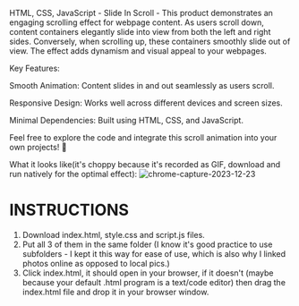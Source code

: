 HTML, CSS, JavaScript - Slide In Scroll - This product demonstrates an engaging scrolling effect for webpage content. As users scroll down, content containers elegantly slide into view from both the left and right sides. Conversely, when scrolling up, these containers smoothly slide out of view. The effect adds dynamism and visual appeal to your webpages.

Key Features:

Smooth Animation: Content slides in and out seamlessly as users scroll.

Responsive Design: Works well across different devices and screen sizes.

Minimal Dependencies: Built using HTML, CSS, and JavaScript.

Feel free to explore the code and integrate this scroll animation into your own projects! 🚀

What it looks like(it's choppy because it's recorded as GIF, download and run natively for the optimal effect):
![chrome-capture-2023-12-23](https://github.com/nikczemnydev/SlideInInfScroll/assets/136376818/674c68ff-6454-4e2b-89af-edcb1e51f997)

# INSTRUCTIONS #
1. Download index.html, style.css and script.js files.
2. Put all 3 of them in the same folder (I know it's good practice to use subfolders - I kept it this way for ease of use, which is also why I linked photos online as opposed to local pics.)
3. Click index.html, it should open in your browser, if it doesn't (maybe because your default .html program is a text/code editor) then drag the index.html file and drop it in your browser window.
